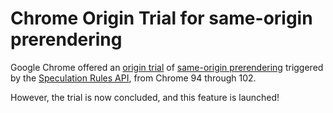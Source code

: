# Chrome Origin Trial for same-origin prerendering

Google Chrome offered an [origin trial](https://github.com/GoogleChrome/OriginTrials/blob/gh-pages/developer-guide.md) of [same-origin prerendering](same-origin-explainer.md) triggered by the [Speculation Rules API](triggers.md), from Chrome 94 through 102.

However, the trial is now concluded, and this feature is launched!
